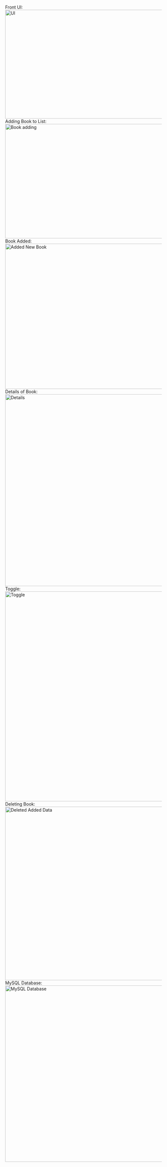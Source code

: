 Front UI: <br>
<img width="868" height="350" alt="UI" src="https://github.com/user-attachments/assets/aababd67-037f-439c-9713-58c5d0a7733b" /> <br>
Adding Book to List: <br>
<img width="921" height="368" alt="Book adding" src="https://github.com/user-attachments/assets/684e10a4-825d-4b40-8f13-465a3373e4b5" /><br>
Book Added: <br>
<img width="907" height="467" alt="Added New Book" src="https://github.com/user-attachments/assets/9718b169-b13b-4199-8d81-e1db664bdc9d" /><br>
Details of Book: <br> 
<img width="962" height="617" alt="Details" src="https://github.com/user-attachments/assets/d92f3bc8-bf80-49d7-8f9b-519f272237cd" /><br>
Toggle: <br>
<img width="1092" height="675" alt="Toggle" src="https://github.com/user-attachments/assets/d6e724ee-25fe-4601-b415-93e06ce6534f" /><br>
Deleting Book: <br> 
<img width="911" height="558" alt="Deleted Added Data" src="https://github.com/user-attachments/assets/b78e8d21-3258-4f1a-8fd5-c3ff90428688" /><br>
MySQL Database: <br>
<img width="567" height="567" alt="MySQL Database" src="https://github.com/user-attachments/assets/2cbee2a1-7eb2-41e6-b490-e33398b4e4fa" />
